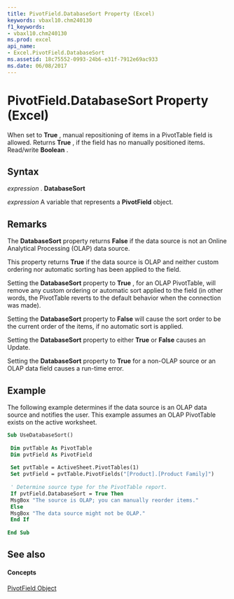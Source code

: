 ```yaml
---
title: PivotField.DatabaseSort Property (Excel)
keywords: vbaxl10.chm240130
f1_keywords:
- vbaxl10.chm240130
ms.prod: excel
api_name:
- Excel.PivotField.DatabaseSort
ms.assetid: 18c75552-0993-24b6-e31f-7912e69ac933
ms.date: 06/08/2017
---
```



# PivotField.DatabaseSort Property (Excel)

When set to  **True** , manual repositioning of items in a PivotTable field is allowed. Returns **True** , if the field has no manually positioned items. Read/write **Boolean** .


## Syntax

 _expression_ . **DatabaseSort**

 _expression_ A variable that represents a **PivotField** object.


## Remarks

The  **DatabaseSort** property returns **False** if the data source is not an Online Analytical Processing (OLAP) data source.

This property returns  **True** if the data source is OLAP and neither custom ordering nor automatic sorting has been applied to the field.

Setting the  **DatabaseSort** property to **True** , for an OLAP PivotTable, will remove any custom ordering or automatic sort applied to the field (in other words, the PivotTable reverts to the default behavior when the connection was made).

Setting the  **DatabaseSort** property to **False** will cause the sort order to be the current order of the items, if no automatic sort is applied.

Setting the  **DatabaseSort** property to either **True** or **False** causes an Update.

Setting the  **DatabaseSort** property to **True** for a non-OLAP source or an OLAP data field causes a run-time error.


## Example

The following example determines if the data source is an OLAP data source and notifies the user. This example assumes an OLAP PivotTable exists on the active worksheet.


```vb
Sub UseDatabaseSort() 
 
 Dim pvtTable As PivotTable 
 Dim pvtField As PivotField 
 
 Set pvtTable = ActiveSheet.PivotTables(1) 
 Set pvtField = pvtTable.PivotFields("[Product].[Product Family]") 
 
 ' Determine source type for the PivotTable report. 
 If pvtField.DatabaseSort = True Then 
 MsgBox "The source is OLAP; you can manually reorder items." 
 Else 
 MsgBox "The data source might not be OLAP." 
 End If 
 
End Sub
```


## See also


#### Concepts


[PivotField Object](Excel.PivotField.md)

